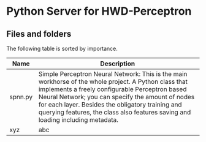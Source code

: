 Python Server for HWD-Perceptron
==========================================

Files and folders
-----------------

The following table is sorted by importance.

|Name                  |Description
|----------------------|-------------------------------------------------------
|spnn.py               |Simple Perceptron Neural Network: This is the main workhorse of the whole project. A Python class that implements a freely configurable Perceptron based Neural Network; you can specify the amount of nodes for each layer. Besides the obligatory training and querying features, the class also features saving and loading including metadata.
|xyz                   |abc
